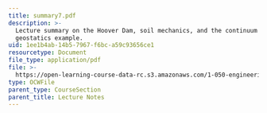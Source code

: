 ```yaml
---
title: summary7.pdf
description: >-
  Lecture summary on the Hoover Dam, soil mechanics, and the continuum model:
  geostatics example.
uid: 1ee1b4ab-14b5-7967-f6bc-a59c93656ce1
resourcetype: Document
file_type: application/pdf
file: >-
  https://open-learning-course-data-rc.s3.amazonaws.com/1-050-engineering-mechanics-i-fall-2007/1ee1b4ab14b57967f6bca59c93656ce1_summary7.pdf
type: OCWFile
parent_type: CourseSection
parent_title: Lecture Notes
---
```

